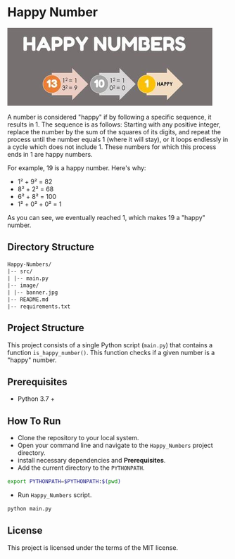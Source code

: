 
# Happy Number
![Banner](image/banner.jpg)

A number is considered "happy" if by following a specific sequence, it results in 1. The sequence is as follows: Starting with any positive integer, replace the number by the sum of the squares of its digits, and repeat the process until the number equals 1 (where it will stay), or it loops endlessly in a cycle which does not include 1. These numbers for which this process ends in 1 are happy numbers.

For example, 19 is a happy number. Here's why:

- 1² + 9² = 82
- 8² + 2² = 68
- 6² + 8² = 100
- 1² + 0² + 0² = 1

As you can see, we eventually reached 1, which makes 19 a "happy" number.


## Directory Structure
```
Happy-Numbers/
|-- src/
| |-- main.py
|-- image/
| |-- banner.jpg
|-- README.md
|-- requirements.txt
```

## Project Structure
This project consists of a single Python script (`main.py`) that contains a function `is_happy_number()`. This function checks if a given number is a "happy" number.


## Prerequisites

- Python 3.7 +


## How To Run
- Clone the repository to your local system.
- Open your command line and navigate to the `Happy_Numbers` project directory.
- install necessary dependencies and **Prerequisites**.
- Add the current directory to the `PYTHONPATH`.
```bash
export PYTHONPATH=$PYTHONPATH:$(pwd)
```
- Run `Happy_Numbers` script.
```bash
python main.py
```

## License
This project is licensed under the terms of the MIT license.